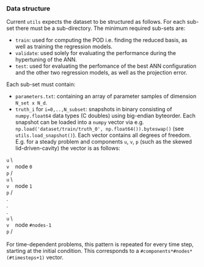 
### Data structure
Current `utils` expects the dataset to be structured as follows. For each sub-set there must be a sub-directory. The minimum required sub-sets are:
- `train`: used for computing the POD i.e. finding the reduced basis, as well as training the regression models.
- `validate`: used solely for evaluating the performance during the hypertuning of the ANN.
- `test`: used for evaluating the perfomance of the best ANN configuration and the other two regression models, as well as the projection error.

Each sub-set must contain:
- `parameters.txt`: containing an array of parameter samples of dimension `N_set x N_d`.
- `truth_i` for `i=0,..,N_subset`: snapshots in binary consisting of `numpy.float64` data types (C doubles) using big-endian byteorder. Each snapshot can be loaded into a `numpy` vector via e.g. `np.load('dataset/train/truth_0', np.float64()).byteswap()` (see `utils.load_snapshot()`). Each vector contains all degrees of freedom. E.g. for a steady problem and components `u`, `v`, `p` (such as the skewed lid-driven-cavity) the vector is as follows:

`u` \ <br />
`v` &nbsp;&nbsp; node `0` <br />
`p` / <br />
`u`  \ <br />
`v` &nbsp;&nbsp; node `1` <br />
`p` / <br />
. <br />
. <br />
. <br />
`u`  \ <br />
`v` &nbsp;&nbsp; node `#nodes-1` <br />
`p` / <br />
<br />
For time-dependent problems, this pattern is repeated for every time step, starting at the initial condition. This corresponds to a `#components*#nodes*(#timesteps+1)` vector.
